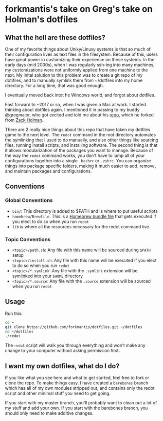 # forkmantis's take on Greg's take on Holman's dotfiles

## What the hell are these dotfiles?

One of my favorite things about Unixy/Linuxy systems is that so much of their configuration lives as text files in the filesystem.  Because of this, users have great power in customizing their experience on these systems.  In the early days (mid 2000s), when I was regularly ssh-ing into many machines, my customizations were not uniformly applied from one machine to the next.  My inital solution to this problem was to create a git repo of my dotifiles, and to manually symlink them from ~/dotfiles into my home directory.  For a long time, that was good enough.

I eventually moved back intot he Windows world, and forgot about dotfiles.

Fast forward to ~2017 or so, when I was given a Mac at work.  I started thinking about dotfiles again.  I mentioned it in passing to my buddy @gregmajor, who got excited and told me about his [repo](https://github.com/gregmajor/dotfiles), which he forked from [Zack Holman](https://github.com/holman/dotfiles).  

There are 2 really nice things about this repo that have taken my dotfiles game to the next level.  The `redot` command in the root directory automates the symlinking that I used to do manually, and also other things like sourcing files, running install scripts, and installing software.  The second thing is that it allows modularization of the packages you want to manage.  Because of the way the `redot` command works, you don't have to lump all of your configurations together into a single `.bashrc` or `.zshrc`.  You can organize things into package specific folders, making it much easier to add, remove, and maintain packages and configurations.

## Conventions

### Global Conventions

- `bin/`: This directory is added to $PATH and is where to put useful scripts
- `homebrew/Brewfile`: This is a [Homebrew bundle file]("https://coderwall.com/p/afmnbq/homebrew-s-new-feature-brewfiles") that gets executed if you elect to do so when you run `redot`
- `lib` is where all the resources necessary for the redot command live.

### Topic Conventions
- `<topic>/path.sh`: Any file with this name will be sourced during `$PATH` setup
- `<topic>/install.sh`: Any file with this name will be executed if you elect to do so when you run `redot`
- `<topic>/*.symlink`: Any file with the `.symlink` extension will be symlinked into your `$HOME` directory
- `<topic>/*.source`: Any file with the `.source` extension will be sourced when you run `redot`

## Usage

Run this:

```sh
cd ~
git clone https://github.com/forkmantis/dotfiles.git ~/dotfiles
cd ~/dotfiles
./redot
```

The `redot` script will walk you through everything and won't make any change to your computer without asking permission first.

## I want my own dotfiles, what do I do?

If you like what you see here and what to get started, feel free to fork or clone the repo.  To make things easy, I  have created a `barebones` branch which has all of my own modules stripped out, and contains only the redot script and other minimal stuff you need to get going.  

If you start with my master branch, you'll probably want to clean out a lot of my stuff and add your own.  If you start with the barebones branch, you should only need to make additive changes.
